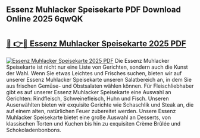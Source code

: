 ## Essenz Muhlacker Speisekarte PDF Download Online 2025 6qwQK

# <h2><a href="http://gc63k8a.nevu.top/?p=Essenz+Muhlacker+Speisekarte">🔗 👉🔴 Essenz Muhlacker Speisekarte 2025 PDF</a></h2>

[![Essenz Muhlacker Speisekarte 2025 PDF](https://i.imgur.com/dBaPXMq.png)](http://gc63k8a.nevu.top/?p=Essenz+Muhlacker+Speisekarte)
Die Essenz Muhlacker Speisekarte ist nicht nur eine Liste von Gerichten, sondern auch die Kunst der Wahl. Wenn Sie etwas Leichtes und Frisches suchen, bieten wir auf unserer Essenz Muhlacker Speisekarte unseren Salatbereich an, in dem Sie aus frischen Gemüse- und Obstsalaten wählen können. Für Fleischliebhaber gibt es auf unserer Essenz Muhlacker Speisekarte eine Auswahl an Gerichten: Rindfleisch, Schweinefleisch, Huhn und Fisch. Unseren Auserwählten bieten wir exquisite Gerichte wie Schaschlik und Steak an, die auf einem alten, natürlichen Feuer zubereitet werden. Unsere Essenz Muhlacker Speisekarte bietet eine große Auswahl an Desserts, von klassischen Torten und Kuchen bis hin zu exquisiten Crème Brûlée und Schokoladenbonbons.
